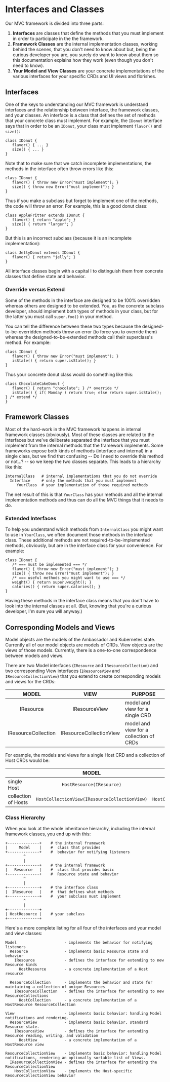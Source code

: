 # Interfaces and Classes

Our MVC framework is divided into three parts:
1. **Interfaces** are classes that define the methods that you must implement in order to participate in the
the framework.
2. **Framework Classes** are the internal implementation classes, working behind the scenes, that you don't need
to know about but, being the curious developer you are, you surely do want to know about them so this documentation
explains how they work (even though you don't need to know).
3. **Your Model and View Classes** are your concrete implementations of the various interfaces for your
specific CRDs and UI views and florishes.

## Interfaces

One of the keys to understanding our MVC framework is understand interfaces and the relationship between interface,
the framework classes, and your classes. An interface is a class that defines the set of methods that your
concrete class must implement. For example, the `IDonut` interface says that in order to be an `IDonut`, your
class must implement `flavor()` and `size()`:

    class IDonut {
       flavor() { ... }
       size() { ... }
    }

Note that to make sure that we catch incomplete implementations, the methods in the interface often throw errors
like this:

    class IDonut {
       flavor() { throw new Error("must implement"); }
       size() { throw new Error("must implement"); }
    }

Thus if you make a subclass but forget to implement one of the methods, the code will throw an error. For example,
this is a good donut class:

    class AppleFritter extends IDonut {
       flavor() { return "apple"; }
       size() { return "larger"; }
    }

But this is an incorrect subclass (because it is an incomplete implementation):

    class JellyDonut extends IDonut {
       flavor() { return "jelly"; }
    }

All interface classes begin with a capital I to distinguish them
from concrete classes that define state and behavior.

### Override versus Extend

Some of the methods in the interface are designed to be 100% overridden whereas others are designed to
be extended. You, as the concrete subclass developer, should implement both types of methods in your
class, but for the latter you must call `super.foo()` in your method.

You can tell the difference between these two types because the designed-to-be-overridden methods throw
an error (to force you to override them) whereas the designed-to-be-extended methods call their superclass's
method. For example:

    class IDonut {
       flavor() { throw new Error("must implement"); }
       isStale() { return super.isStale(); }
    }

Thus your concrete donut class would do something like this:

    class ChocolateCakeDonut {
       flavor() { return "chocolate"; } /* override */
       isStale() { if( Monday ) return true; else return super.isStale(); } /* extend */
    }


## Framework Classes

Most of the hard-work in the MVC framework happens in internal framework classes (obviously). Most of these
classes are related to the interfaces but we've deliberate separated the interface that you must implement from
the internal methods that the framework implements. Some frameworks expose both kinds of methods (interface and
internal) in a single class, but we find that confusing -- Do I need to override this method or not...? -- so we
keep the two classes separate. This leads to a hierarchy like this:

    InternalClass   # internal implementations that you do not override
      Interface     # only the methods that you must implement
         YourClass  # your implementation of those required methods

The net result of this is that `YourClass` has your methods and all the internal implementation methods and thus
can do all the MVC things that it needs to do.

### Extended Interfaces

To help you understand which methods from `InternalClass` you might want to use in `YourClass`, we often 
document those methods in the interface class. These additional methods are not required-to-be-implemented
methods, obviously, but are in the interface class for your convenience. For example:

    class IDonut {
       /* === must be implemented === */
       flavor() { throw new Error("must implement"); }
       size() { throw new Error("must implement"); }
       /* === useful methods you might want to use === */
       weight() { return super.weight(); }
       calories() { return super.calories(); }
    }

Having these methods in the interface class means that you don't have to look into the internal
classes at all. (But, knowing that you're a curious developer, I'm sure you will anyway.)

## Corresponding Models and Views

Model objects are the models of the Ambassador and Kubernetes state. Currently all of our model objects are
models of CRDs.
View objects are the views of those models.
Currently, there is a one-to-one correspondence between models and views.

There are two Model interfaces (`IResource` and `IResourceCollection`) and two corresponding View interfaces
(`IResourceView` and `IResourceCollectionView`) that you extend to create corresponding models and views for
the CRDs:  

|  MODEL  | VIEW  | PURPOSE | 
|:---------:|:--------:|-----|
| IResource | IResourceView | model and view for a single CRD |
| IResourceCollection  |  IResourceCollectionView | model and view for a collection of CRDs

For example, the models and views for a single Host CRD and a collection of Host CRDs would be:

|    | MODEL | VIEW  |
|----|:-----:|:-----:|
| single Host | `HostResource(IResource)` | `HostView(IResourceView)` |
| collection of Hosts | `HostCollectionView(IResourceCollectionView)` | `HostCollection(IResourceCollection)` |

### Class Hierarchy

When you look at the whole inheritance hierarchy, including the internal framework classes, you end up
with this:

    +--------------+    # the internal framework
    |     Model    |    #  class that provides
    +--------------+    #  behavior for notifying listeners
            ^
            |
    +--------------+    # the internal framework
    |   Resource   |    #  class that provides basic
    +--------------+    #  Resource state and behavior
            ^
            |
    +--------------+    # the interface class
    |  IResource   |    #  that defines what methods
    +--------------+    #  your subclass must implement
            ^
            |
    +--------------+
    | HostResource |    # your subclass
    +--------------+
    

Here's a more complete listing for all four of the interfaces and your model and view classes:

```
Model                     - implements the behavior for notifying listeners
  Resource                - implements basic Resource state and behavior
    IResource             - defines the interface for extending to new Resource kinds
      HostResource        - a concrete implementation of a Host resource
      
  ResourceCollection      - implements the behavior and state for maintaining a collection of unique Resources
    IResourceCollection   - defines the interface for extending to new ResourceCollections
      HostCollection      - a concrete implementation of a HostResource ResourceCollection

View                      - implements basic behavior: handling Model notifications and rendering. 
  ResourceView            - implements basic behavior, standard Resource state. 
    IResourceView         - defines the interface for extending Resource reading, writing, and validation
      HostView            - a concrete implementation of a HostResource view

ResourceCollectionView    - implements basic behavior: handling Model notifications, rendering an optionally sortable list of Views.
  IResourceCollectionView - defines the interface for extending the ResourceCollectionView
    HostCollectionView    - implements the Host-specific ResourceCollectionView behavior
```
